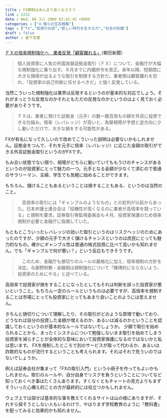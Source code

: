 ```yaml
---
title : FX規制はあんまり良くなさそう
link : 2232
date : Wed, 08 Jul 2009 03:42:45 +0000
categories : ["4-僕らの生存戦略"]
tags : ["fx","投資のお話","新しい時代を生きる力","社会の知識"]
draft : false
author : 倉下忠憲
---
```


<a href="http://www.asahi.com/business/update/0707/TKY200907070328.html">ＦＸの倍率規制強化へ　業者反発「顧客離れる」</a>（朝日新聞）



<blockquote>個人投資家に人気の外国為替証拠金取引（ＦＸ）について、金融庁が大幅な規制強化に乗り出す。８月までに内閣府令を改正。来年以降、短期間に大きな損得が出るような取引を制限する方針だ。業者側は顧客離れを恐れ、「投資家の自己判断に任せるべきだ」と強く反発している。 </blockquote>




当然こういった規制強化は業界は反発するというのが基本的な対応でしょう。それがまっとうな反発なのかそれともただの反発なのかというのはよく見ておく必要がありそうです。




<blockquote>ＦＸは、業者に預けた証拠金（元手）の数～数百倍もの額を外貨に投資できる仕組み。倍率（レバレッジ）が高いと、為替相場が予想と逆方向に少し動いただけで、大きな損をする可能性がある。 </blockquote>

FXが有名になって久しいので改めてこういった説明は必要ないかもしれません。証拠金をつんで、それを元手に倍率（レバレッジ）に応じた金額の取引ができる外貨証拠金取引というのがFXです。

もみ合い状態でない限り、相場がどちらに動いていてももうけのチャンスがあるというのが投資家にとって魅力の一つ。元手となる金額が少なくて済むので普通のサラリーマン、主婦、学生でも気軽に始めることができます。

もちろん、儲けることもあるということは損することもある、というのは当然のこと。



<blockquote>　高倍率の取引には「ギャンブルのようなもの」との批判が以前からあった。日本弁護士連合会は「投機性が高くなるのに業者が高倍率を競っている」と規制を要求。証券取引等監視委員会も４月、投資家保護のため倍率規制が必要と金融庁に指摘していた。 </blockquote>

もともとこういったレバレッジの効いた取引というのはリスクヘッジのためにあったのですが、少額の元手で大きく儲けるチャンスというのは庶民にとっても魅力的なもの。確かにギャンブル性は普通の株式投資に比べて高いかも知れません。でも「ギャンブルで何が悪い？」という反応もできそうです。



<blockquote>　このため、金融庁も損切りのルールの厳格化に加え、倍率規制の方針を決定。与謝野財務・金融相は規制強化について「賭博的にならないよう、投資家のためにやる」と述べている。 </blockquote>

高倍率で投資家が損をすることになったとしてもそれは判断を誤った投資家が悪いということ。もちろん一定のルールというものは必要ですが、高倍率を規制することは市場にとっても投資家にとってもあまり良いことのようには思えません。

きちんと損切りについて理解したり、その取引がどのような原理で動いており、どうなれば自分の投資した金額が増えるのか、あるいは減るのかということを認識しておくというのが基本的なルールではないでしょうか。
少額で取引を始められることから、まったくシステムについて勉強しないまま取引を始めてしまう投資家を減らすことが全体的な意味において投資家保護になるのではないかと私は思います。
FXを規制したところで別のサービスが取って代わるか、あるいは詐欺的なものが流行するということも考えられます。それはそれで危ういのではないでしょうか。

例えば証券会社が集まって「FXの取引入門」という小冊子を作ってもよいかもしれません。取引のルールや、自分自身でリスクを負うということについてなど知っておくべき事はたくさんあります。すくなくともチャートの見方よりもまずそういった心構え的ことの方が最終的には役立つかもしれません。

ウェブ上では探せば基本的な事を教えてくれるサイトは山の様にありますが、それすら探そうとしない人もいるわけで、やはりまず学校教育のように「教科書」を配ってみると効果的かも知れません。